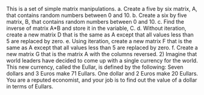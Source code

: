 This is a set of simple matrix manipulations.
a. Create a five by six matrix, A, that contains random numbers between 0 and 10.
b. Create a six by five matrix, B, that contains random numbers between 0 and 10.
c. Find the inverse of matrix A*B and store it in the variable, C.
d. Without iteration, create a new matrix D that is the same as A except that all values less
than 5 are replaced by zero.
e. Using iteration, create a new matrix F that is the same as A except that all values less
than 5 are replaced by zero.
f. Create a new matrix G that is the matrix A with the columns reversed.
2) Imagine that world leaders have decided to come up with a single currency for the world. This
   new currency, called the Eullar, is defined by the following:
   Seven dollars and 3 Euros make 71 Eullars.
   One dollar and 2 Euros make 20 Eullars.
   You are a reputed economist, and your job is to find out the value of a dollar in terms of Eullars.
